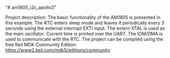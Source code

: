 "# am1805_i2c_apollo3" 

Project description: The basic functionality of the AM1805 is presented in this example. The RTC enters sleep mode and leaves it periodically every 3 seconds using the external interrupt EXTI input. The extern XTAL is used as the main oscillator. Current time is printed over the UART. The IOM/DMA is used to communicate with the RTC. The project can be compiled using the free Keil MDK Community Edition: https://www2.keil.com/mdk5/editions/community
